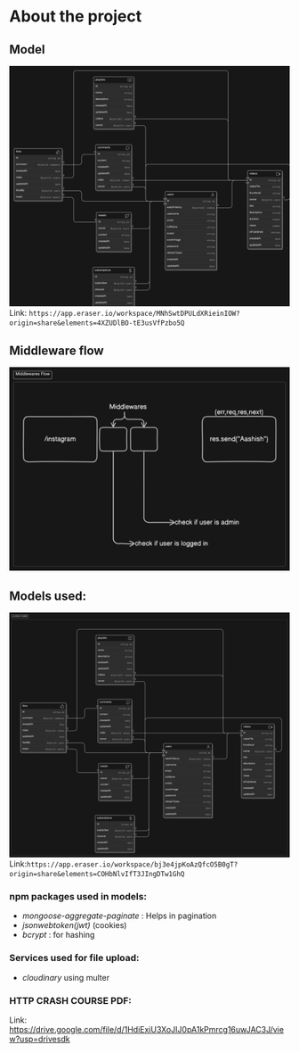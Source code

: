 # About the project

## Model

![youtube model](./youtubeProjectModel.png)
Link: `https://app.eraser.io/workspace/MNhSwtDPULdXRieinIOW?origin=share&elements=4XZUDlBO-tE3usVfPzbo5Q`

## Middleware flow
![](./middleWareFlow.png)

## Models used:
![](models.png)
Link:`https://app.eraser.io/workspace/bj3e4jpKoAzQfcO5B0gT?origin=share&elements=COHbNlvIfT3JIngDTw1GhQ`

### npm packages used in models:
- *mongoose-aggregate-paginate* : Helps in pagination 
- *jsonwebtoken(jwt)* (cookies)
- *bcrypt* : for hashing

### Services used for file upload:
- *cloudinary* using multer

### HTTP CRASH COURSE PDF:
Link: https://drive.google.com/file/d/1HdiExiU3XoJIJ0pA1kPmrcg16uwJAC3J/view?usp=drivesdk